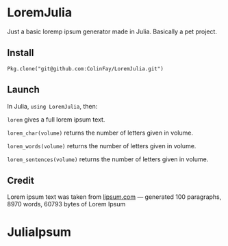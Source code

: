 # LoremJulia

Just a basic loremp ipsum generator made in Julia. Basically a pet project.

## Install

`Pkg.clone("git@github.com:ColinFay/LoremJulia.git")`

## Launch

In Julia, `using LoremJulia`, then:

`lorem` gives a full lorem ipsum text.

`lorem_char(volume)` returns the number of letters given in volume.

`lorem_words(volume)` returns the number of letters given in volume.

`lorem_sentences(volume)` returns the number of letters given in volume.

## Credit

Lorem ipsum text was taken from [lipsum.com](http://lipsum.com/) — generated 100 paragraphs, 8970 words, 60793 bytes of Lorem Ipsum
# JuliaIpsum
